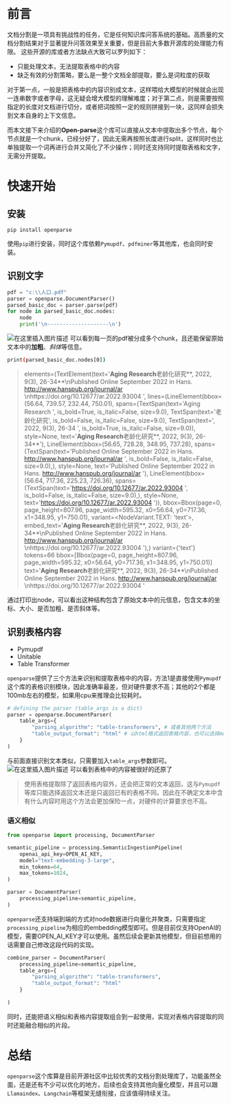 
# 前言
文档分割是一项具有挑战性的任务，它是任何知识库问答系统的基础。高质量的文档分割结果对于显著提升问答效果至关重要，但是目前大多数开源库的处理能力有限。
这些开源的库或者方法缺点大致可以罗列如下：
 - 只能处理文本，无法提取表格中的内容
 - 缺乏有效的分割策略，要么是一整个文档全部提取，要么是词粒度的获取

对于第一点，一般是把表格中的内容识别成文本，这样喂给大模型的时候就会出现一连串数字或者字母，这无疑会增大模型的理解难度；对于第二点，则是需要按照指定的长度对文档进行切分，或者把词按照一定的规则拼接到一块，这同样会损失到文本自身的上下文信息。

而本文接下来介绍的**Open-parse**这个库可以直接从文本中提取出多个节点，每个节点就是一个chunk，已经分好了，因此无需再按照长度进行split，这样同时也比单独提取一个词再进行合并又简化了不少操作；同时还支持同时提取表格和文字，无需分开提取。
# 快速开始

## 安装

```shell
pip install openparse
```
使用`pip`进行安装，同时这个库依赖`Pymupdf`、`pdfminer`等其他库，也会同时安装。
## 识别文字
```python
pdf = "c:\\人口.pdf"
parser = openparse.DocumentParser()
parsed_basic_doc = parser.parse(pdf)
for node in parsed_basic_doc.nodes:
    node
    print('\n--------------------\n')
```
![在这里插入图片描述](https://img-blog.csdnimg.cn/direct/6811895f45434353a895e540c9deaa3b.jpeg#pic_center)
可以看到每一页的pdf被分成多个chunk，且还能保留原始文本中的**加粗**、*斜体*等信息。

```bash
print(parsed_basic_doc.nodes[0])

```

> elements=(TextElement(text='**Aging Research**老龄化研究**, 2022, 9(3), 26-34**\nPublished Online September 2022 in Hans. http://www.hanspub.org/journal/ar \nhttps://doi.org/10.12677/ar.2022.93004 ', lines=(LineElement(bbox=(56.64, 739.57, 232.44, 750.01), spans=(TextSpan(text='Aging Research ', is_bold=True, is_italic=False, size=9.0), TextSpan(text='老龄化研究', is_bold=False, is_italic=False, size=9.0), TextSpan(text=', 2022, 9(3), 26-34 ', is_bold=True, is_italic=False, size=9.0)), style=None, text='**Aging Research**老龄化研究**, 2022, 9(3), 26-34**'), LineElement(bbox=(56.65, 728.28, 348.95, 737.28), spans=(TextSpan(text='Published Online September 2022 in Hans. http://www.hanspub.org/journal/ar ', is_bold=False, is_italic=False, size=9.0),), style=None, text='Published Online September 2022 in Hans. http://www.hanspub.org/journal/ar '), LineElement(bbox=(56.64, 717.36, 225.23, 726.36), spans=(TextSpan(text='https://doi.org/10.12677/ar.2022.93004 ', is_bold=False, is_italic=False, size=9.0),), style=None, text='https://doi.org/10.12677/ar.2022.93004 ')), bbox=Bbox(page=0, page_height=807.96, page_width=595.32, x0=56.64, y0=717.36, x1=348.95, y1=750.01), variant=<NodeVariant.TEXT: 'text'>, embed_text='**Aging Research**老龄化研究**, 2022, 9(3), 26-34**\nPublished Online September 2022 in Hans. http://www.hanspub.org/journal/ar \nhttps://doi.org/10.12677/ar.2022.93004 '),) variant={'text'} tokens=66 bbox=[Bbox(page=0, page_height=807.96, page_width=595.32, x0=56.64, y0=717.36, x1=348.95, y1=750.01)] text='**Aging Research**老龄化研究**, 2022, 9(3), 26-34**\nPublished Online September 2022 in Hans. http://www.hanspub.org/journal/ar \nhttps://doi.org/10.12677/ar.2022.93004 '


通过打印出node，可以看出这种结构包含了原始文本中的元信息，包含文本的坐标、大小、是否加粗、是否斜体等。

## 识别表格内容

 - Pymupdf
 - Unitable
 - Table Transformer
 
 
`openparse`提供了三个方法来识别和提取表格中的内容，方法1是直接使用`Pymupdf`这个库的表格识别模块，因此准确率最差，但对硬件要求不高；其他的2个都是100mb左右的模型，如果用cpu来推理会比较耗时。

```python
# defining the parser (table_args is a dict)
parser = openparse.DocumentParser(
    table_args={
        "parsing_algorithm": "table-transformers", # 或者其他两个方法
        "table_output_format": "html" # 以html格式返回表格内容，也可以选择md
    }
)

```
与前面直接识别文本类似，只需要加入`table_args`参数即可。
![在这里插入图片描述](https://img-blog.csdnimg.cn/direct/95d01d7f991b4786a6c05488bdab7ca7.png#pic_center)
可以看到表格中的内容被很好的还原了

> 使用表格提取除了返回表格内容外，还会把正常的文本返回，这与`Pymupdf`等库只能选择返回文本还是只返回已有的表格不同。因此在不确定文本中含有什么内容时用这个方法会更加保险一点，对硬件的计算要求也不高。

### 语义相似

```python
from openparse import processing, DocumentParser

semantic_pipeline = processing.SemanticIngestionPipeline(
    openai_api_key=OPEN_AI_KEY,
    model="text-embedding-3-large",
    min_tokens=64,
    max_tokens=1024,
)

parser = DocumentParser(
    processing_pipeline=semantic_pipeline,
)
```
`openparse`还支持端到端的方式对node数据进行向量化并聚类，只需要指定`processing_pipeline`为相应的embedding模型即可。但是目前仅支持OpenAI的模型，需要OPEN_AI_KEY才可以使用。虽然后续会更新其他模型，但目前想用的话需要自己修改这段代码的实现。

```python
combine_parser = DocumentParser(
    processing_pipeline=semantic_pipeline,
    table_args={
        "parsing_algorithm": "table-transformers",
        "table_output_format": "html"
    }
    
)
```
同时，还能把语义相似和表格内容提取组合到一起使用，实现对表格内容提取的同时还能融合相似的片段。

# 总结
`openparse`这个库算是目前开源社区中比较优秀的文档分割处理库了，功能虽然全面，还是还有不少可以优化的地方，后续也会支持其他向量化模型，并且可以跟`Llamaindex`、`Langchain`等框架无缝衔接，应该值得持续关注。
